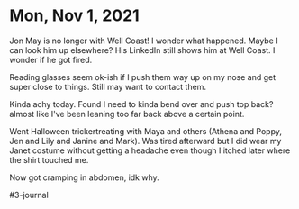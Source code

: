 # Mon, Nov 1, 2021
Jon May is no longer with Well Coast! I wonder what happened. Maybe I can look him up elsewhere? His LinkedIn still shows him at Well Coast. I wonder if he got fired. 

Reading glasses seem ok-ish if I push them way up on my nose and get super close to things. Still may want to contact them. 

Kinda achy today. Found I need to kinda bend over and push top back? almost like I've been leaning too far back above a certain point. 

Went Halloween trickertreating with Maya and others (Athena and Poppy, Jen and Lily and Janine and Mark). Was tired afterward but I did wear my Janet costume without getting a headache even though I itched later where the shirt touched me. 

Now got cramping in abdomen, idk why. 


#3-journal